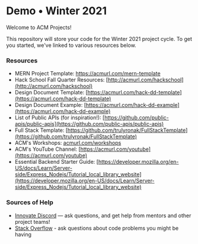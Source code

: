 # Demo • Winter 2021

Welcome to ACM Projects! 

This repository will store your code for the Winter 2021 project cycle. To get you started, we've linked to various resources below.


### Resources

-  MERN Project Template: [https://acmurl.com/mern-template
](https://acmurl.com/mern-template)
-  Hack School Fall Quarter Resources: [http://acmurl.com/hackschool](http://acmurl.com/hackschool)
-  Design Document Template: [https://acmurl.com/hack-dd-template](https://acmurl.com/hack-dd-template)
-  Design Document Example: [https://acmurl.com/hack-dd-example](https://acmurl.com/hack-dd-example)
-  List of Public APIs (for inspiration!): [https://github.com/public-apis/public-apis](https://github.com/public-apis/public-apis)
-  Full Stack Template: [https://github.com/trulyronak/FullStackTemplate](https://github.com/trulyronak/FullStackTemplate)
-  ACM's Workshops: [acmurl.com/workshops](https://acmurl.com/workshops)
-  ACM's YouTube Channel: [https://acmurl.com/youtube](https://acmurl.com/youtube)
-  Essential Backend Starter Guide: [https://developer.mozilla.org/en-US/docs/Learn/Server-side/Express_Nodejs/Tutorial_local_library_website](https://developer.mozilla.org/en-US/docs/Learn/Server-side/Express_Nodejs/Tutorial_local_library_website)



### Sources of Help

- [Innovate Discord](https://acmurl.com/innovate-disc) — ask questions, and get help from mentors and other project teams!
- [Stack Overflow](https://stackoverflow.com) - ask questions about code problems you might be having
